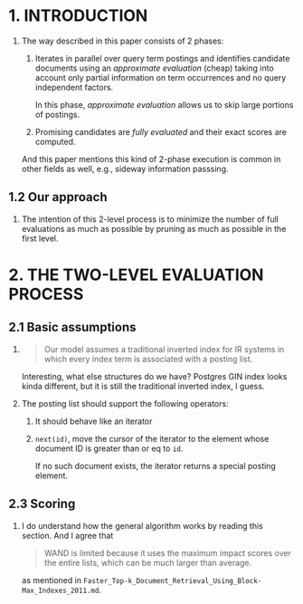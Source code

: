 # 1. INTRODUCTION

1. The way described in this paper consists of 2 phases:

   1. Iterates in parallel over query term postings and identifies candidate 
      documents using an *approximate evaluation* (cheap) taking into account only 
      partial information on term occurrences and no query independent 
      factors.
      
      
      In this phase, *approximate evaluation* allows us to skip large portions
      of postings.
      
   2. Promising candidates are *fully evaluated* and their exact scores are 
      computed.
      
   And this paper mentions this kind of 2-phase execution is common in other 
   fields as well, e.g., sideway information passsing.
   

## 1.2 Our approach

1. The intention of this 2-level process is to minimize the number of full
   evaluations as much as possible by pruning as much as possible in the
   first level.
   
# 2. THE TWO-LEVEL EVALUATION PROCESS

## 2.1 Basic assumptions

1. > Our model assumes a traditional inverted index for IR systems in which 
   > every index term is associated with a posting list.
   
   Interesting, what else structures do we have? Postgres GIN index looks kinda
   different, but it is still the traditional inverted index, I guess.
   
   
2. The posting list should support the following operators:

   1. It should behave like an iterator
   2. `next(id)`, move the cursor of the iterator to the element whose document ID
      is greater than or eq to `id`.
      
      If no such document exists, the iterator returns a special posting element.
   
## 2.3 Scoring

1. I do understand how the general algorithm works by reading this section.
   And I agree that 
   
   > WAND is limited because it uses the maximum impact scores over the entire 
   > lists, which can be much larger than average.
   
   as mentioned in `Faster_Top-k_Document_Retrieval_Using_Block-Max_Indexes_2011.md`.